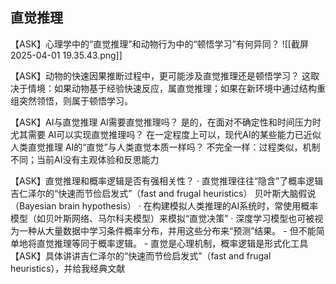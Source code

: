
## 直觉推理

【ASK】心理学中的“直觉推理”和动物行为中的“顿悟学习”有何异同？
	![[截屏2025-04-01 19.35.43.png]]

【ASK】动物的快速因果推断过程中，更可能涉及直觉推理还是顿悟学习？
	这取决于情境：如果动物基于经验快速反应，属直觉推理；如果在新环境中通过结构重组突然领悟，则属于顿悟学习。

【ASK】AI与直觉推理
	AI需要直觉推理吗？
		是的，在面对不确定性和时间压力时尤其需要
	AI可以实现直觉推理吗？
		在一定程度上可以，现代AI的某些能力已近似人类直觉推理
	AI的“直觉”与人类直觉本质一样吗？
		不完全一样：过程类似，机制不同；当前AI没有主观体验和反思能力

【ASK】直觉推理和概率逻辑是否有强相关性？
	· 直觉推理往往“隐含”了概率逻辑
		吉仁泽尔的“快速而节俭启发式”（fast and frugal heuristics）
		贝叶斯大脑假说（Bayesian brain hypothesis）
	· 在构建模拟人类推理的AI系统时，常使用概率模型（如贝叶斯网络、马尔科夫模型）来模拟“直觉决策”
	· 深度学习模型也可被视为一种从大量数据中学习条件概率分布，并用这些分布来“预测”结果。
	- 但不能简单地将直觉推理等同于概率逻辑。
		- 直觉是心理机制，概率逻辑是形式化工具
	【ASK】具体讲讲吉仁泽尔的“快速而节俭启发式”（fast and frugal heuristics），并给我经典文献
